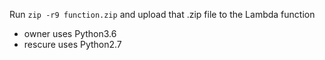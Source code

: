 Run `zip -r9 function.zip` and upload that .zip file to the Lambda function
- owner uses Python3.6
- rescure uses Python2.7
